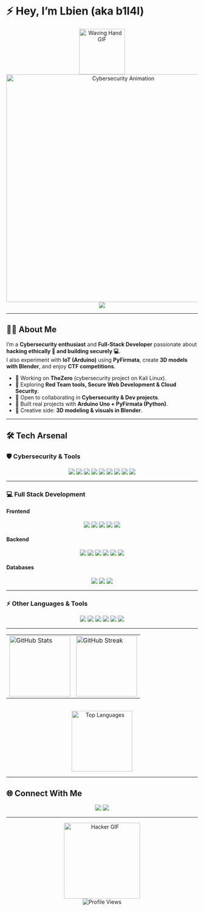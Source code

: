 <!-- Cyber/Dev Profile README -->

# ⚡ Hey, I’m  Lbien (aka b1l4l)  

<div align="center">
  <!-- Welcome GIF -->
  <img src="https://media.giphy.com/media/hvRJCLFzcasrR4ia7z/giphy.gif" width="120" alt="Waving Hand GIF" />
  <img src="https://i.pinimg.com/originals/1e/5c/11/1e5c11ffef6a53c75e50a65dfc7d8134.gif" width="600" alt="Cybersecurity Animation" />
</div>

<div align="center">
  <img src="https://readme-typing-svg.herokuapp.com?font=Orbitron&size=32&duration=3500&pause=1000&color=00FF00&center=true&vCenter=true&width=650&lines=Welcome+to+my+GitHub+👋;Cybersecurity+Enthusiast+%F0%9F%9B%A1%EF%B8%8F;Full+Stack+Developer+%F0%9F%92%BB;CTF+Player+%F0%9F%8E%AE;IoT+%26+Arduino+Maker+%E2%9A%99%EF%B8%8F;Always+Exploring+%26+Learning+%F0%9F%94%8D" />
</div>

---

## 👨‍💻 About Me  

I’m a **Cybersecurity enthusiast** and **Full-Stack Developer** passionate about **hacking ethically 🔐 and building securely 💻**.  
I also experiment with **IoT (Arduino)** using **PyFirmata**, create **3D models with Blender**, and enjoy **CTF competitions**.  

- 🚀 Working on **TheZero** (cybersecurity project on Kali Linux).  
- 🎯 Exploring **Red Team tools, Secure Web Development & Cloud Security**.  
- 🤝 Open to collaborating in **Cybersecurity & Dev projects**.  
- 📡 Built real projects with **Arduino Uno + PyFirmata (Python)**.  
- 🎨 Creative side: **3D modeling & visuals in Blender**.  

---

## 🛠️ Tech Arsenal  

### 🛡️ Cybersecurity & Tools  
<div align="center">
  <img src="https://img.shields.io/badge/Kali%20Linux-557C94?style=for-the-badge&logo=kalilinux&logoColor=white" />
  <img src="https://img.shields.io/badge/Wireshark-1679A7?style=for-the-badge&logo=wireshark&logoColor=white" />
  <img src="https://img.shields.io/badge/Burp%20Suite-FF6633?style=for-the-badge&logo=burpsuite&logoColor=white" />
  <img src="https://img.shields.io/badge/Metasploit-000000?style=for-the-badge&logo=metasploit&logoColor=blue" />
  <img src="https://img.shields.io/badge/Nmap-004B87?style=for-the-badge&logo=nmap&logoColor=white" />
  <img src="https://img.shields.io/badge/Hydra-CC0000?style=for-the-badge&logo=hackaday&logoColor=white" />
  <img src="https://img.shields.io/badge/JohnTheRipper-222222?style=for-the-badge&logo=gnuprivacyguard&logoColor=yellow" />
  <img src="https://img.shields.io/badge/Aircrack--ng-000000?style=for-the-badge&logo=linux&logoColor=white" />
  <img src="https://img.shields.io/badge/EvilTwin-A100FF?style=for-the-badge&logo=airplayaudio&logoColor=white" />
</div>

---

### 💻 Full Stack Development  

#### Frontend  
<div align="center">
  <img src="https://img.shields.io/badge/HTML5-E34F26?style=for-the-badge&logo=html5&logoColor=white" />
  <img src="https://img.shields.io/badge/CSS3-1572B6?style=for-the-badge&logo=css3&logoColor=white" />
  <img src="https://img.shields.io/badge/Bootstrap-563D7C?style=for-the-badge&logo=bootstrap&logoColor=white" />
  <img src="https://img.shields.io/badge/React-20232A?style=for-the-badge&logo=react&logoColor=61DAFB" />
  <img src="https://img.shields.io/badge/Laravel-FF2D20?style=for-the-badge&logo=laravel&logoColor=white" />
</div>

#### Backend  
<div align="center">
  <img src="https://img.shields.io/badge/PHP-777BB4?style=for-the-badge&logo=php&logoColor=white" />
  <img src="https://img.shields.io/badge/Laravel-FF2D20?style=for-the-badge&logo=laravel&logoColor=white" />
  <img src="https://img.shields.io/badge/Node.js-43853D?style=for-the-badge&logo=node.js&logoColor=white" />
  <img src="https://img.shields.io/badge/Express.js-404D59?style=for-the-badge&logo=express&logoColor=white" />
  <img src="https://img.shields.io/badge/Django-092E20?style=for-the-badge&logo=django&logoColor=white" />
  <img src="https://img.shields.io/badge/Flask-000000?style=for-the-badge&logo=flask&logoColor=white" />
</div>

#### Databases  
<div align="center">
  <img src="https://img.shields.io/badge/MySQL-00000F?style=for-the-badge&logo=mysql&logoColor=white" />
  <img src="https://img.shields.io/badge/MongoDB-4EA94B?style=for-the-badge&logo=mongodb&logoColor=white" />
  <img src="https://img.shields.io/badge/Oracle-F80000?style=for-the-badge&logo=oracle&logoColor=white" />
</div>

---

### ⚡ Other Languages & Tools  
<div align="center">
  <img src="https://img.shields.io/badge/C-00599C?style=for-the-badge&logo=c&logoColor=white" />
  <img src="https://img.shields.io/badge/C++-00599C?style=for-the-badge&logo=c%2B%2B&logoColor=white" />
  <img src="https://img.shields.io/badge/R-276DC3?style=for-the-badge&logo=r&logoColor=white" />
  <img src="https://img.shields.io/badge/Arduino-00979D?style=for-the-badge&logo=arduino&logoColor=white" />
  <img src="https://img.shields.io/badge/PyFirmata-306998?style=for-the-badge&logo=python&logoColor=white" />
  <img src="https://img.shields.io/badge/Blender-F5792A?style=for-the-badge&logo=blender&logoColor=white" />
</div>

---

<div align="center">
  <!-- GitHub Stats and Streak - side by side -->
  <table>
    <tr>
      <td>
        <img 
          src="https://github-readme-stats.vercel.app/api?username=b1l4l-sec&show_icons=true&theme=chartreuse-dark&hide_border=true&cache_seconds=86400" 
          height="160" 
          loading="lazy" 
          alt="GitHub Stats"
        />
      </td>
      <td>
        <img
          src="https://streak-stats.vercel.app/?user=b1l4l-sec&theme=chartreuse-dark&hide_border=true"
          height="160"
          loading="lazy"
          alt="GitHub Streak"
        />
      </td>
    </tr>
  </table>
</div>

<br/>

<div align="center">
  <!-- Top Languages -->
  <img 
    src="https://github-readme-stats.vercel.app/api/top-langs/?username=b1l4l-sec&layout=compact&theme=chartreuse-dark&hide_border=true&cache_seconds=86400" 
    height="160" 
    loading="lazy" 
    alt="Top Languages"
  />
</div>

---

## 🌐 Connect With Me  

<div align="center">
  <!-- <a href="YOUR_PORTFOLIO_LINK" target="_blank"><img src="https://img.shields.io/badge/Portfolio-000000?style=for-the-badge&logo=About.me&logoColor=white" /></a> -->
  <!-- <a href="YOUR_LINKEDIN_LINK" target="_blank"><img src="https://img.shields.io/badge/LinkedIn-0A66C2?style=for-the-badge&logo=linkedin&logoColor=white" /></a> -->
  <a href="YOUR_DISCORD_LINK" target="_blank"><img src="https://img.shields.io/badge/Discord-5865F2?style=for-the-badge&logo=discord&logoColor=white" /></a>
  <a href="YOUR_EMAIL" target="_blank"><img src="https://img.shields.io/badge/Email-D14836?style=for-the-badge&logo=gmail&logoColor=white" /></a>
</div>

---

<div align="center">
  <img src="https://media.giphy.com/media/du3J3cXyzhj75IOgvA/giphy.gif" width="200" alt="Hacker GIF" />
</div>

<div align="center">
  <img src="https://komarev.com/ghpvc/?username=b1l4l&color=brightgreen&style=flat-square&label=Profile+Views" alt="Profile Views" />
</div>
